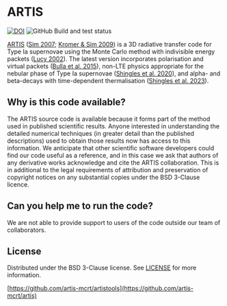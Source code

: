 # ARTIS

[![DOI](https://zenodo.org/badge/11279591.svg)](https://zenodo.org/badge/latestdoi/11279591)
![GitHub Build and test status](https://github.com/artis-mcrt/artistools/workflows/Build%20and%20test/badge.svg)

[ARTIS](https://github.com/artis-mcrt/artis) ([Sim 2007](https://ui.adsabs.harvard.edu/abs/2007MNRAS.375..154S/abstract); [Kromer & Sim 2009](https://ui.adsabs.harvard.edu/abs/2009MNRAS.398.1809K/abstract)) is a 3D radiative transfer code for Type Ia supernovae using the Monte Carlo method with indivisible energy packets ([Lucy 2002](https://ui.adsabs.harvard.edu/abs/2002A%26A...384..725L/abstract)). The latest version incorporates polarisation and virtual packets ([Bulla et al. 2015](https://ui.adsabs.harvard.edu/abs/2015MNRAS.450..967B/abstract)), non-LTE physics appropriate for the nebular phase of Type Ia supernovae ([Shingles et al. 2020](https://ui.adsabs.harvard.edu/abs/2020MNRAS.492.2029S/abstract)), and alpha- and beta-decays with time-dependent thermalisation ([Shingles et al. 2023](https://ui.adsabs.harvard.edu/abs/2023ApJ...954L..41S/abstract)).

## Why is this code available?
The ARTIS source code is available because it forms part of the method used in published scientific results. Anyone interested in understanding the detailed numerical techniques (in greater detail than the published descriptions) used to obtain those results now has access to this information. We anticipate that other scientific software developers could find our code useful as a reference, and in this case we ask that authors of any derivative works acknowledge and cite the ARTIS collaboration. This is in additional to the legal requirements of attribution and preservation of copyright notices on any substantial copies under the BSD 3-Clause licence.

## Can you help me to run the code?
We are not able to provide support to users of the code outside our team of collaborators.

## License

Distributed under the BSD 3-Clause license. See [LICENSE](https://github.com/artis-mcrt/artis/blob/nebular/LICENSE) for more information.

[https://github.com/artis-mcrt/artistools](https://github.com/artis-mcrt/artis)
